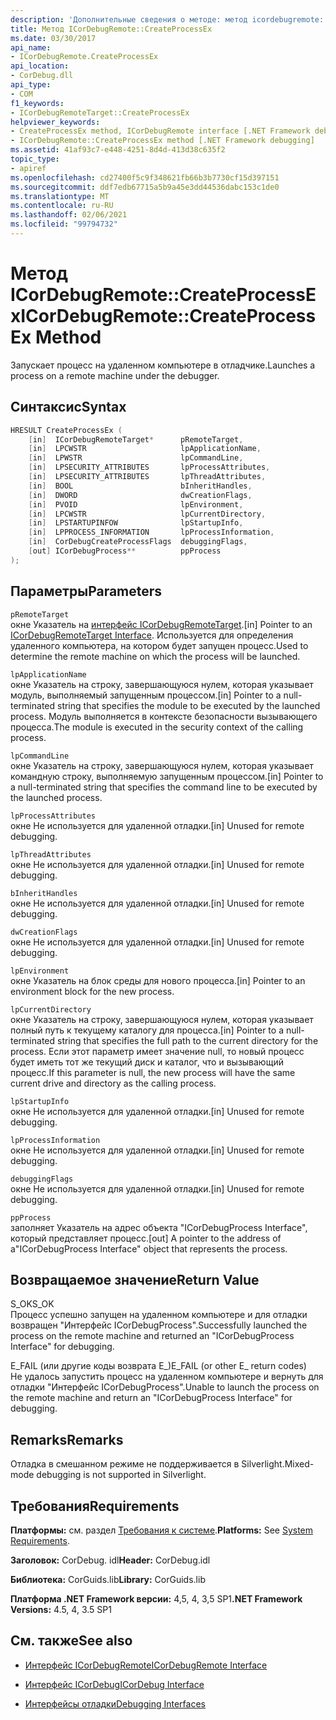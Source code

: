 ```yaml
---
description: 'Дополнительные сведения о методе: метод icordebugremote:: Креатепроцессекс'
title: Метод ICorDebugRemote::CreateProcessEx
ms.date: 03/30/2017
api_name:
- ICorDebugRemote.CreateProcessEx
api_location:
- CorDebug.dll
api_type:
- COM
f1_keywords:
- ICorDebugRemoteTarget::CreateProcessEx
helpviewer_keywords:
- CreateProcessEx method, ICorDebugRemote interface [.NET Framework debugging]
- ICorDebugRemote::CreateProcessEx method [.NET Framework debugging]
ms.assetid: 41af93c7-e448-4251-8d4d-413d38c635f2
topic_type:
- apiref
ms.openlocfilehash: cd27400f5c9f348621fb66b3b7730cf15d397151
ms.sourcegitcommit: ddf7edb67715a5b9a45e3dd44536dabc153c1de0
ms.translationtype: MT
ms.contentlocale: ru-RU
ms.lasthandoff: 02/06/2021
ms.locfileid: "99794732"
---
```

# <a name="icordebugremotecreateprocessex-method"></a><span data-ttu-id="20b28-103">Метод ICorDebugRemote::CreateProcessEx</span><span class="sxs-lookup"><span data-stu-id="20b28-103">ICorDebugRemote::CreateProcessEx Method</span></span>

<span data-ttu-id="20b28-104">Запускает процесс на удаленном компьютере в отладчике.</span><span class="sxs-lookup"><span data-stu-id="20b28-104">Launches a process on a remote machine under the debugger.</span></span>  
  
## <a name="syntax"></a><span data-ttu-id="20b28-105">Синтаксис</span><span class="sxs-lookup"><span data-stu-id="20b28-105">Syntax</span></span>  
  
```cpp  
HRESULT CreateProcessEx (  
    [in]  ICorDebugRemoteTarget*      pRemoteTarget,  
    [in]  LPCWSTR                     lpApplicationName,  
    [in]  LPWSTR                      lpCommandLine,  
    [in]  LPSECURITY_ATTRIBUTES       lpProcessAttributes,  
    [in]  LPSECURITY_ATTRIBUTES       lpThreadAttributes,  
    [in]  BOOL                        bInheritHandles,  
    [in]  DWORD                       dwCreationFlags,  
    [in]  PVOID                       lpEnvironment,  
    [in]  LPCWSTR                     lpCurrentDirectory,  
    [in]  LPSTARTUPINFOW              lpStartupInfo,  
    [in]  LPPROCESS_INFORMATION       lpProcessInformation,  
    [in]  CorDebugCreateProcessFlags  debuggingFlags,  
    [out] ICorDebugProcess**          ppProcess  
);  
```  
  
## <a name="parameters"></a><span data-ttu-id="20b28-106">Параметры</span><span class="sxs-lookup"><span data-stu-id="20b28-106">Parameters</span></span>  

 `pRemoteTarget`  
 <span data-ttu-id="20b28-107">окне Указатель на [интерфейс ICorDebugRemoteTarget](icordebugremotetarget-interface.md).</span><span class="sxs-lookup"><span data-stu-id="20b28-107">[in] Pointer to an [ICorDebugRemoteTarget Interface](icordebugremotetarget-interface.md).</span></span> <span data-ttu-id="20b28-108">Используется для определения удаленного компьютера, на котором будет запущен процесс.</span><span class="sxs-lookup"><span data-stu-id="20b28-108">Used to determine the remote machine on which the process will be launched.</span></span>  
  
 `lpApplicationName`  
 <span data-ttu-id="20b28-109">окне Указатель на строку, завершающуюся нулем, которая указывает модуль, выполняемый запущенным процессом.</span><span class="sxs-lookup"><span data-stu-id="20b28-109">[in] Pointer to a null-terminated string that specifies the module to be executed by the launched process.</span></span> <span data-ttu-id="20b28-110">Модуль выполняется в контексте безопасности вызывающего процесса.</span><span class="sxs-lookup"><span data-stu-id="20b28-110">The module is executed in the security context of the calling process.</span></span>  
  
 `lpCommandLine`  
 <span data-ttu-id="20b28-111">окне Указатель на строку, завершающуюся нулем, которая указывает командную строку, выполняемую запущенным процессом.</span><span class="sxs-lookup"><span data-stu-id="20b28-111">[in] Pointer to a null-terminated string that specifies the command line to be executed by the launched process.</span></span>  
  
 `lpProcessAttributes`  
 <span data-ttu-id="20b28-112">окне Не используется для удаленной отладки.</span><span class="sxs-lookup"><span data-stu-id="20b28-112">[in] Unused for remote debugging.</span></span>  
  
 `lpThreadAttributes`  
 <span data-ttu-id="20b28-113">окне Не используется для удаленной отладки.</span><span class="sxs-lookup"><span data-stu-id="20b28-113">[in] Unused for remote debugging.</span></span>  
  
 `bInheritHandles`  
 <span data-ttu-id="20b28-114">окне Не используется для удаленной отладки.</span><span class="sxs-lookup"><span data-stu-id="20b28-114">[in] Unused for remote debugging.</span></span>  
  
 `dwCreationFlags`  
 <span data-ttu-id="20b28-115">окне Не используется для удаленной отладки.</span><span class="sxs-lookup"><span data-stu-id="20b28-115">[in] Unused for remote debugging.</span></span>  
  
 `lpEnvironment`  
 <span data-ttu-id="20b28-116">окне Указатель на блок среды для нового процесса.</span><span class="sxs-lookup"><span data-stu-id="20b28-116">[in] Pointer to an environment block for the new process.</span></span>  
  
 `lpCurrentDirectory`  
 <span data-ttu-id="20b28-117">окне Указатель на строку, завершающуюся нулем, которая указывает полный путь к текущему каталогу для процесса.</span><span class="sxs-lookup"><span data-stu-id="20b28-117">[in] Pointer to a null-terminated string that specifies the full path to the current directory for the process.</span></span> <span data-ttu-id="20b28-118">Если этот параметр имеет значение null, то новый процесс будет иметь тот же текущий диск и каталог, что и вызывающий процесс.</span><span class="sxs-lookup"><span data-stu-id="20b28-118">If this parameter is null, the new process will have the same current drive and directory as the calling process.</span></span>  
  
 `lpStartupInfo`  
 <span data-ttu-id="20b28-119">окне Не используется для удаленной отладки.</span><span class="sxs-lookup"><span data-stu-id="20b28-119">[in] Unused for remote debugging.</span></span>  
  
 `lpProcessInformation`  
 <span data-ttu-id="20b28-120">окне Не используется для удаленной отладки.</span><span class="sxs-lookup"><span data-stu-id="20b28-120">[in] Unused for remote debugging.</span></span>  
  
 `debuggingFlags`  
 <span data-ttu-id="20b28-121">окне Не используется для удаленной отладки.</span><span class="sxs-lookup"><span data-stu-id="20b28-121">[in] Unused for remote debugging.</span></span>  
  
 `ppProcess`  
 <span data-ttu-id="20b28-122">заполняет Указатель на адрес объекта "ICorDebugProcess Interface", который представляет процесс.</span><span class="sxs-lookup"><span data-stu-id="20b28-122">[out] A pointer to the address of a"ICorDebugProcess Interface" object that represents the process.</span></span>  
  
## <a name="return-value"></a><span data-ttu-id="20b28-123">Возвращаемое значение</span><span class="sxs-lookup"><span data-stu-id="20b28-123">Return Value</span></span>  

 <span data-ttu-id="20b28-124">S_OK</span><span class="sxs-lookup"><span data-stu-id="20b28-124">S_OK</span></span>  
 <span data-ttu-id="20b28-125">Процесс успешно запущен на удаленном компьютере и для отладки возвращен "Интерфейс ICorDebugProcess".</span><span class="sxs-lookup"><span data-stu-id="20b28-125">Successfully launched the process on the remote machine and returned an "ICorDebugProcess Interface" for debugging.</span></span>  
  
 <span data-ttu-id="20b28-126">E_FAIL (или другие коды возврата E_)</span><span class="sxs-lookup"><span data-stu-id="20b28-126">E_FAIL (or other E_ return codes)</span></span>  
 <span data-ttu-id="20b28-127">Не удалось запустить процесс на удаленном компьютере и вернуть для отладки "Интерфейс ICorDebugProcess".</span><span class="sxs-lookup"><span data-stu-id="20b28-127">Unable to launch the process on the remote machine and return an "ICorDebugProcess Interface" for debugging.</span></span>  
  
## <a name="remarks"></a><span data-ttu-id="20b28-128">Remarks</span><span class="sxs-lookup"><span data-stu-id="20b28-128">Remarks</span></span>  

 <span data-ttu-id="20b28-129">Отладка в смешанном режиме не поддерживается в Silverlight.</span><span class="sxs-lookup"><span data-stu-id="20b28-129">Mixed-mode debugging is not supported in Silverlight.</span></span>  
  
## <a name="requirements"></a><span data-ttu-id="20b28-130">Требования</span><span class="sxs-lookup"><span data-stu-id="20b28-130">Requirements</span></span>  

 <span data-ttu-id="20b28-131">**Платформы:** см. раздел [Требования к системе](../../get-started/system-requirements.md).</span><span class="sxs-lookup"><span data-stu-id="20b28-131">**Platforms:** See [System Requirements](../../get-started/system-requirements.md).</span></span>  
  
 <span data-ttu-id="20b28-132">**Заголовок:** CorDebug. idl</span><span class="sxs-lookup"><span data-stu-id="20b28-132">**Header:** CorDebug.idl</span></span>  
  
 <span data-ttu-id="20b28-133">**Библиотека:** CorGuids.lib</span><span class="sxs-lookup"><span data-stu-id="20b28-133">**Library:** CorGuids.lib</span></span>  
  
 <span data-ttu-id="20b28-134">**Платформа .NET Framework версии:** 4,5, 4, 3,5 SP1</span><span class="sxs-lookup"><span data-stu-id="20b28-134">**.NET Framework Versions:** 4.5, 4, 3.5 SP1</span></span>  
  
## <a name="see-also"></a><span data-ttu-id="20b28-135">См. также</span><span class="sxs-lookup"><span data-stu-id="20b28-135">See also</span></span>

- [<span data-ttu-id="20b28-136">Интерфейс ICorDebugRemote</span><span class="sxs-lookup"><span data-stu-id="20b28-136">ICorDebugRemote Interface</span></span>](icordebugremote-interface.md)
- [<span data-ttu-id="20b28-137">Интерфейс ICorDebug</span><span class="sxs-lookup"><span data-stu-id="20b28-137">ICorDebug Interface</span></span>](icordebug-interface.md)

- [<span data-ttu-id="20b28-138">Интерфейсы отладки</span><span class="sxs-lookup"><span data-stu-id="20b28-138">Debugging Interfaces</span></span>](debugging-interfaces.md)
